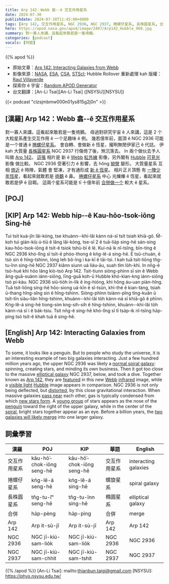 ```yaml
---
title: Arp 142：Webb 翕--ê 交互作用星系
date: 2024-07-30
publishdate: 2024-07-30T11:45:00+0800
tags: [Arp 142, 交互作用星系, NGC 2936, NGC 2937, 捲螺仔星系, 長株圓星系, 合併, 紅外線影像, 可見光影像, Hubble, Webb]
hero: https://apod.nasa.gov/apod/image/2407/Arp142_Hubble_960.jpg
summary: 對一寡人來講，這看起來敢若是一隻徛鵝。
categories: [podcast]
vocals: [阿錕]
---
```


{{% apod %}}

- 原始文章：[Arp 142: Interacting Galaxies from Webb](https://apod.nasa.gov/apod/ap240730.html)
- 影像來源：[NASA](https://www.nasa.gov/), [ESA](https://www.esa.int/), [CSA](https://www.asc-csa.gc.ca/), [STScI](https://www.stsci.edu/); Hubble Rollover 重新處理 kah 版權：[Raul Villaverde](https://www.flickr.com/photos/113243238@N08/)
- 探索你 ê 宇宙：[Random APOD Generator](https://apod.nasa.gov/apod/random_apod.html)
- 台文翻譯：[An-Li Tsai][An-Li Tsai] ([NSYSU][NSYSU])

{{< podcast "clzsjmbmw000n01ys815g2j0n" >}}

## [漢羅] Arp 142：Webb 翕--ê 交互作用星系
對一寡人來講，這看起來敢若是一隻徛鵝。
毋過對研究宇宙 ê 人來講，這是 2 个大粒星系產生交互作用 ê 一个足趣味 ê 例。
幾若億年前，面頂 ê NGC 2936 可能是一个普通 ê [捲螺仔星系][normal spiral galaxy]。
會自轉、會做新 ê 恆星，攏咧無閒伊家己 ê 代誌。
伊 kah 大質量 [長株圓星系][elliptical galaxy] NGC 2937 行傷倚了後，煞沉落去。
In 兩个做伙去予人叫做 [Arp 142][Arp 142]。
[這張][featured] 相片是 新 ê [Webb][Webb] [紅外線][infrared] 影像，另外閣有 [Hubble][Hubble] [可見光][visible light] 影像 做比較。
NGC 2936 受著引力 ê 影響，去 hŏng [拗彎][distorted] 變形。
大質量星系 互相 [倚近][pass near] ê 時陣，氣體 會 堅凍，才有通形成 [新 ê 恆星][new stars form]。
相片正爿頂懸 有 [一陣少年恆星][young group]，看起來就敢若是 [徛鵝][penguin] ê 鼻。
[捲螺仔星系][spiral] 中心 光爍爍 ê 恆星，看起來就敢若是伊 ê 目睭。
這兩个星系可能是 tī 十億年前 [合併做一个][two galaxies will likely merge] 較大 ê 星系。

## [POJ]

## [KIP] Arp 142: Webb hip--ê Kau-hōo-tsok-iōng Sing-hē
Tuì tsi̍t kuá-jîn lâi-kóng, tse khuànn--khí-lâi kánn ná-sī tsi̍t tsiah khiā-gô.
M̄-koh tuì gián-kiù ú-tiū ê lâng lâi-kóng, tse-sī 2 ê tuā-lia̍p sing-hē sán-sing kau-hōo-tsok-iōng ê tsi̍t-ê tsiok tshù-bī ê lē.
Kuí-nā ik nî-tsîng, bīn-tíng ê NGC 2936 khó-lîng sī tsi̍t-ê phóo-thong ê kńg-lê-á sing-hē.
Ē tsū-chuán, ē tsò sin ê hîng-tshinn, lóng leh bô-îng i ka-kī ê tāi-tsì.
I kah tuā tsit-liōng tn̂g-tu-înn sing-hē NGC 2937 kiânn siunn uá liáu-āu, suah tîm lo̍h-khì.
In nn̄g-ê tsò-hué khì hōo lâng kiò-tsò Arp 142.
Tsit-tiunn siòng-phìnn sī sin ê Webb âng-guā-suànn iánn-siōng, līng-guā koh-ū Hubble khó-kìan-kng iánn-siōng tsò pí-kàu.
NGC 2936 siū-tio̍h ín-li̍k ê íng-hióng, khì hőng áu-uan piàn-hîng.
Tuā tsit-liōng sing-hē hōo-siong uá-kīn ê sî-tsūn, khì-thé ē kian-tàng, tsiah ū-thang hîng-sîng sin ê hîng-tshinn.
Siòng-phìnn tsiànn-pîng tíng-kuân ū tsi̍t-tīn siàu-liân hîng-tshinn, khuànn--khí-lâi to̍h kánn-ná sī khiā-gô ê phīnn.
Kńg-lê-á sing-hē tiong-sim kng-sih-sih ê hîng-tshinn, khuànn--khí-lâi to̍h kánn-ná sī i ê ba̍k-tsiu.
Tsit nn̄g-ê sing-hē khó-lîng sī tī tsa̍p-ik nî-tsîng ha̍p-pìng tsò tsi̍t-ê khah tuā ê sing-hē.

## [English] Arp 142: Interacting Galaxies from Webb
To some, it looks like a penguin.
But to people who study the universe, it is an interesting example of two big galaxies interacting.
Just a few hundred million years ago, the upper NGC 2936 was likely a [normal spiral galaxy][normal spiral galaxy]: spinning, creating stars, and minding its own business.
Then it got too close to the massive [elliptical galaxy][elliptical galaxy] NGC 2937, below, and took a dive.
Together known as [Arp 142][Arp 142], they are [featured][featured] in this new [Webb][Webb] [infrared][infrared] image, while a [visible light][visible light] [Hubble][Hubble] image appears in comparison.
NGC 2936 is not only being deflected, but [distorted][distorted], by this close gravitational interaction.
When massive galaxies [pass near][pass near] each other, gas is typically condensed from which [new stars form][new stars form].
A [young group][young group] of stars appears as the nose of the [penguin][penguin] toward the right of the upper galaxy, while in the center of the [spiral][spiral], bright stars together appear as an eye.
Before a billion years, the [two galaxies will likely merge][two galaxies will likely merge] into one larger galaxy.

## 詞彙學習

|漢羅|POJ|KIP|華語|English|
|-|-|-|-|-|
|交互作用星系|kāu-hō͘-chok-iōng seng-hē|kāu-hō͘-chok-iōng seng-hē|交互作用星系|interacting galaxies|
|捲螺仔星系|kńg-lê-á seng-hē|kńg-lê-á sing-hē|螺旋星系|spiral galaxy|
|長株圓星系|tn̂g-tu-īⁿ seng-hē|tn̂g-tu-īnn sing-hē|橢圓星系|elliptical galaxy|
|合併|ha̍p-pèng|ha̍p-pìng|合併|merge|
|Arp 142|Arp it-sù-jī|Arp it-sù-jī|Arp 142|Arp 142|
|NGC 2936|NGC jī-kiú-sam-lio̍k|NGC jī-kiú-sam-lio̍k|NGC 2936|NGC 2936|
|NGC 2937|NGC jī-kiú-sam-chhit|NGC jī-kiú-sam-tshit|NGC 2937|NGC 2937|

{{% /apod %}}
[An-Li Tsai]: mailto:thianbun.taigi@gmail.com
[NSYSU]: https://phys.nsysu.edu.tw/

[copyright]: https://apod.nasa.gov/apod/fap/lib/about_apod.html#srapply
[License3]: https://creativecommons.org/licenses/by/3.0/
[License2]:https://creativecommons.org/licenses/by-nc-nd/2.0/

[normal spiral galaxy]:https://apod.nasa.gov/apod/ap130416.html
[elliptical galaxy]:https://en.wikipedia.org/wiki/Elliptical_galaxy
[Arp 142]:https://webbtelescope.org/contents/media/images/2024/124/01J06XYGEDEE86D1H9N5EJ9EG0
[featured]:https://esawebb.org/news/weic2420/
[Webb]:https://webb.nasa.gov/content/webbLaunch/whereIsWebb.html
[infrared]:https://science.nasa.gov/ems/07_infraredwaves/
[visible light]:https://science.nasa.gov/ems/09_visiblelight/
[Hubble]:https://science.nasa.gov/mission/hubble/
[distorted]:https://apod.nasa.gov/apod/ap240320.html
[pass near]:https://apod.nasa.gov/apod/ap130825.html
[new stars form]:https://science.nasa.gov/mission/hubble/science/science-highlights/exploring-the-birth-of-stars/
[young group]:https://img.freepik.com/premium-photo/group-kittens-are-sitting-together-one-which-is-labeled-as-cat_900958-25003.jpg
[penguin]:https://en.wikipedia.org/wiki/Penguin#/media/File:Penguin_in_Antarctica_jumping_out_of_the_water.jpg
[spiral]:https://en.wikipedia.org/wiki/Spiral_galaxy
[two galaxies will likely merge]:https://apod.nasa.gov/apod/ap220606.html
